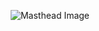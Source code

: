 <p align="center">
  <img src="https://images.unsplash.com/photo-1576504365365-091376931772?ixlib=rb-4.0.3&ixid=MnwxMjA3fDB8MHxwaG90by1wYWdlfHx8fGVufDB8fHx8&auto=format&fit=crop&w=2030&q=80" alt="Masthead Image" >
</p>
